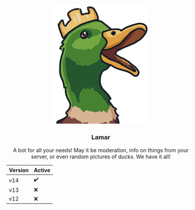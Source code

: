 <br />
<p align="center">
  <a href="https://github.com/ServerSMP-Github/Lamar">
    <img src="https://raw.githubusercontent.com/ServerSMP-Github/BOT/web/img/icon.png" alt="BOT-logo" height="315px" width="252px">
  </a>
</p>

<h3 align="center">Lamar</h3>

<p align="center">A bot for all your needs! May it be moderation, info on things from your server, or even random pictures of ducks. We have it all!</p>

| Version | Active |
|---------|--------|
| v14     | ✔️      |
| v13     | ❌      |
| v12     | ❌      |
